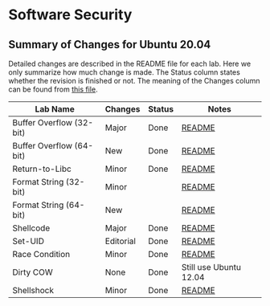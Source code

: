 # Software Security

## Summary of Changes for Ubuntu 20.04

Detailed changes are described in the README file for each lab.
Here we only summarize how much change is made. 
The Status column states whether the revision is finished or not.
The meaning of the Changes column can be found from 
[this file](../common-files/category_of_revision.md).

| Lab Name | Changes | Status |  Notes |
| ---      | ---     | ---    |  ---   |
| Buffer Overflow (32-bit) | Major | Done | [README](Buffer_Overflow/README.md)
| Buffer Overflow (64-bit) | New   | Done | [README](Buffer_Overflow_x64/README.md) 
| Return-to-Libc           | Minor | Done | [README](Return_to_Libc/README.md)
| Format String (32-bit)   | Minor |      | [README](Format_String/README.md) 
| Format String (64-bit)   | New   |      | [README](Format_String_x64/README.md)
| Shellcode                | Major | Done | [README](Shellcode/README.md)
| Set-UID      | Editorial | Done  | [README](Environment_Variable_and_SetUID/README.md)
| Race Condition           | Minor | Done |[README](Race_Condition/README.md) |
| Dirty COW                | None  | Done | Still use Ubuntu 12.04
| Shellshock               | Minor | Done | [README](Shellshock/README.md)

